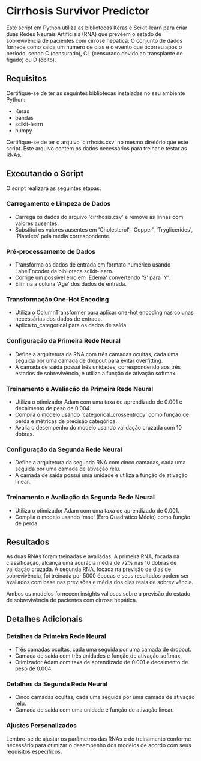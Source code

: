 
# Cirrhosis Survivor Predictor

Este script em Python utiliza as bibliotecas Keras e Scikit-learn para criar duas Redes Neurais Artificiais (RNA) que prevêem o estado de sobrevivência de pacientes com cirrose hepática. O conjunto de dados fornece como saída um número de dias e o evento que ocorreu após o período, sendo C (censurado), CL (censurado devido ao transplante de fígado) ou D (óbito).

## Requisitos

Certifique-se de ter as seguintes bibliotecas instaladas no seu ambiente Python:

- Keras
- pandas
- scikit-learn
- numpy

Certifique-se de ter o arquivo 'cirrhosis.csv' no mesmo diretório que este script. Este arquivo contém os dados necessários para treinar e testar as RNAs.

## Executando o Script

O script realizará as seguintes etapas:

### Carregamento e Limpeza de Dados

- Carrega os dados do arquivo 'cirrhosis.csv' e remove as linhas com valores ausentes.
- Substitui os valores ausentes em 'Cholesterol', 'Copper', 'Tryglicerides', 'Platelets' pela média correspondente.

### Pré-processamento de Dados

- Transforma os dados de entrada em formato numérico usando LabelEncoder da biblioteca scikit-learn.
- Corrige um possível erro em 'Edema' convertendo 'S' para 'Y'.
- Elimina a coluna 'Age' dos dados de entrada.

### Transformação One-Hot Encoding

- Utiliza o ColumnTransformer para aplicar one-hot encoding nas colunas necessárias dos dados de entrada.
- Aplica to_categorical para os dados de saída.

### Configuração da Primeira Rede Neural

- Define a arquitetura da RNA com três camadas ocultas, cada uma seguida por uma camada de dropout para evitar overfitting.
- A camada de saída possui três unidades, correspondendo aos três estados de sobrevivência, e utiliza a função de ativação softmax.

### Treinamento e Avaliação da Primeira Rede Neural

- Utiliza o otimizador Adam com uma taxa de aprendizado de 0.001 e decaimento de peso de 0.004.
- Compila o modelo usando 'categorical_crossentropy' como função de perda e métricas de precisão categórica.
- Avalia o desempenho do modelo usando validação cruzada com 10 dobras.

### Configuração da Segunda Rede Neural

- Define a arquitetura da segunda RNA com cinco camadas, cada uma seguida por uma camada de ativação relu.
- A camada de saída possui uma unidade e utiliza a função de ativação linear.

### Treinamento e Avaliação da Segunda Rede Neural

- Utiliza o otimizador Adam com uma taxa de aprendizado de 0.001.
- Compila o modelo usando 'mse' (Erro Quadrático Médio) como função de perda.

## Resultados

As duas RNAs foram treinadas e avaliadas. A primeira RNA, focada na classificação, alcança uma acurácia média de 72% nas 10 dobras de validação cruzada. A segunda RNA, focada na previsão de dias de sobrevivência, foi treinada por 5000 épocas e seus resultados podem ser avaliados com base nas previsões e média dos dias reais de sobrevivência.

Ambos os modelos fornecem insights valiosos sobre a previsão do estado de sobrevivência de pacientes com cirrose hepática.

## Detalhes Adicionais

### Detalhes da Primeira Rede Neural

- Três camadas ocultas, cada uma seguida por uma camada de dropout.
- Camada de saída com três unidades e função de ativação softmax.
- Otimizador Adam com taxa de aprendizado de 0.001 e decaimento de peso de 0.004.

### Detalhes da Segunda Rede Neural

- Cinco camadas ocultas, cada uma seguida por uma camada de ativação relu.
- Camada de saída com uma unidade e função de ativação linear.

### Ajustes Personalizados

Lembre-se de ajustar os parâmetros das RNAs e do treinamento conforme necessário para otimizar o desempenho dos modelos de acordo com seus requisitos específicos.
```

